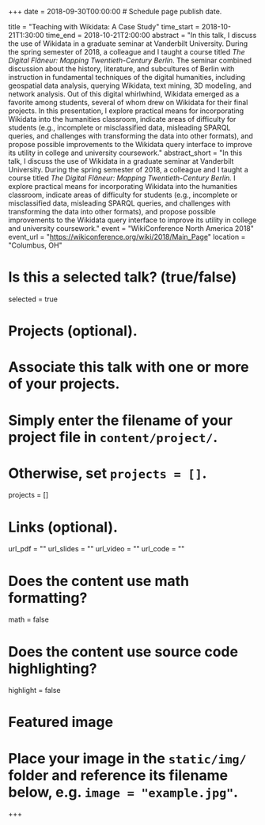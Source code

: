 +++
date = 2018-09-30T00:00:00  # Schedule page publish date.

title = "Teaching with Wikidata: A Case Study"
time_start = 2018-10-21T1:30:00
time_end = 2018-10-21T2:00:00
abstract = "In this talk, I discuss the use of Wikidata in a graduate seminar at Vanderbilt University. During the spring semester of 2018, a colleague and I taught a course titled *The Digital Flâneur: Mapping Twentieth-Century Berlin*. The seminar combined discussion about the history, literature, and subcultures of Berlin with instruction in fundamental techniques of the digital humanities, including geospatial data analysis, querying Wikidata, text mining, 3D modeling, and network analysis. Out of this digital whirlwhind, Wikidata emerged as a favorite among students, several of whom drew on Wikidata for their final projects. In this presentation, I explore practical means for incorporating Wikidata into the humanities classroom, indicate areas of difficulty for students (e.g., incomplete or misclassified data, misleading SPARQL queries, and challenges with transforming the data into other formats), and propose possible improvements to the Wikidata query interface to improve its utility in college and university coursework."
abstract_short = "In this talk, I discuss the use of Wikidata in a graduate seminar at Vanderbilt University. During the spring semester of 2018, a colleague and I taught a course titled *The Digital Flâneur: Mapping Twentieth-Century Berlin.* I explore practical means for incorporating Wikidata into the humanities classroom, indicate areas of difficulty for students (e.g., incomplete or misclassified data, misleading SPARQL queries, and challenges with transforming the data into other formats), and propose possible improvements to the Wikidata query interface to improve its utility in college and university coursework."
event = "WikiConference North America 2018"
event_url = "https://wikiconference.org/wiki/2018/Main_Page"
location = "Columbus, OH"

# Is this a selected talk? (true/false)
selected = true

# Projects (optional).
#   Associate this talk with one or more of your projects.
#   Simply enter the filename of your project file in `content/project/`.
#   Otherwise, set `projects = []`.
projects = []

# Links (optional).
url_pdf = ""
url_slides = ""
url_video = ""
url_code = ""

# Does the content use math formatting?
math = false

# Does the content use source code highlighting?
highlight = false

# Featured image
# Place your image in the `static/img/` folder and reference its filename below, e.g. `image = "example.jpg"`.

+++
